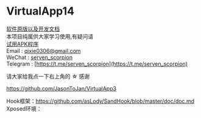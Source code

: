 # VirtualApp14
 [软件原版以及开发文档 ](https://github.com/asLody/VirtualApp)<br>
本项目纯属供大家学习使用,有疑问请 <br>
[ 试用APK程序 ](https://github.com/ServenScorpion/VirtualApp/blob/master/release/app-2.3.2.apk)<br>
Email  : qixie0306@gmail.com  <br>
WeChat : [serven_scorpion](serven_scorpion) <br>
Telegram : [https://t.me/serven_scorpion](https://t.me/serven_scorpion) <br>

请大家给我点一下右上角的 ☆ 感谢

https://github.com/JasonToJan/VirtualApp3


Hook框架：https://github.com/asLody/SandHook/blob/master/doc/doc.md
Xposed环境：